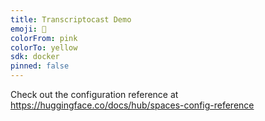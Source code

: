 ```yaml
---
title: Transcriptocast Demo
emoji: 🐢
colorFrom: pink
colorTo: yellow
sdk: docker
pinned: false
---
```


Check out the configuration reference at https://huggingface.co/docs/hub/spaces-config-reference
